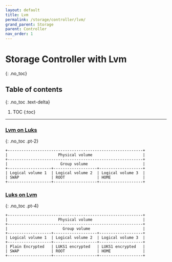 ```yaml
---
layout: default
title: Lvm
permalink: /storage/controller/lvm/
grand_parent: Storage
parent: Controller
nav_order: 1
---
```


# Storage Controller with Lvm
{: .no_toc}

## Table of contents
{: .no_toc .text-delta}

1. TOC
{:toc}

---

### [Lvm on Luks](/Andromeda/storage/controller/lvm/lvm-luks/)
{: .no_toc .pt-2}

```
+-----------------------------------------------------------+
|                      Physical volume                      |
+-----------------------------------------------------------+
|                       Group volume                        |
+-------------------+-------------------+-------------------+
| Logical volume 1  | Logical volume 2  | Logical volume 3  |
| SWAP              | ROOT              | HOME              |
+-------------------+-------------------+-------------------+
```

### [Luks on Lvm](/Andromeda/storage/controller/lvm/luks-lvm/)
{: .no_toc .pt-4}

```
+-----------------------------------------------------------+
|                      Physical volume                      |
+-----------------------------------------------------------+
|                        Group volume                       |
+-------------------+-------------------+-------------------+
| Logical volume 1  | Logical volume 2  | Logical volume 3  |
+-------------------+-------------------+-------------------+
| Plain Encrypted   | LUKS1 encrypted   | LUKS1 encrypted   |
| SWAP              | ROOT              | HOME              |
+-------------------+-------------------+-------------------+
```
